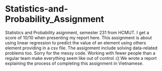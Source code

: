 # Statistics-and-Probability_Assignment
Statistics and Probability asignment, semester 231 from HCMUT. I get a score of 10/10 when presenting my report here. 
This assignment is about using linear regression to predict the value of an element using others element providing in a csv file.
The assignment include solving data-related problems too.
Sorry for the messy code. Working with fewer people than a regular team make everything seem like out of control :((
We wrote a report explaining the process of completing this assignment in Vietnamese.













